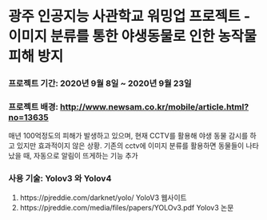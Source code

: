 # 광주 인공지능 사관학교 워밍업 프로젝트 - 이미지 분류를 통한 야생동물로 인한 농작물 피해 방지

### 프로젝트 기간: 2020년 9월 8일 ~ 2020년 9월 23일

### 프로젝트 배경: http://www.newsam.co.kr/mobile/article.html?no=13635
매년 100억정도의 피해가 발생하고 있으며, 현재 CCTV를 활용해 야생 동물 감시를 하고 있지만 효과적이지 않은 상황.
기존의 cctv에 이미지 분류를 활용하면 동물들이 나타났을 때, 자동으로 알림이 뜨게하는 기능 추가

### 사용 기술: Yolov3 와 Yolov4 
<ol>
<li>https://pjreddie.com/darknet/yolo/ YoloV3 웹사이트</li>
<li>https://pjreddie.com/media/files/papers/YOLOv3.pdf  Yolov3 논문</li>
</ol>

